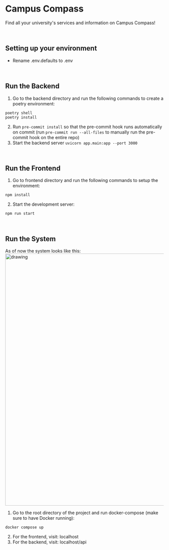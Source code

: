 # Campus Compass

Find all your university's services and information on Campus Compass!

<br/>

## Setting up your environment
- Rename .env.defaults to .env

<br/>

## Run the Backend
1. Go to the backend directory and run the following commands to create a poetry environment:
```
poetry shell
poetry install
```
2. Run ```pre-commit install``` so that the pre-commit hook runs automatically on commit (run ```pre-commit run --all-files``` to manually run the pre-commit hook on the entire repo)
3. Start the backend server
```uvicorn app.main:app --port 3000```

<br/>

## Run the Frontend
1. Go to frontend directory and run the following commands to setup the environment:
```
npm install
```
2. Start the development server:
```
npm run start
```

<br/>

## Run the System
As of now the system looks like this:
<br/>
<img src="https://github.com/Campus-Compass/campus-compass/assets/124282311/cabf5995-5b11-4135-8f32-c32340b89857" alt="drawing" width="800"/>
<br/>

1. Go to the root directory of the project and run docker-compose (make sure to have Docker running):
```
docker compose up
```
2. For the frontend, visit: localhost
3. For the backend, visit: localhost/api 
